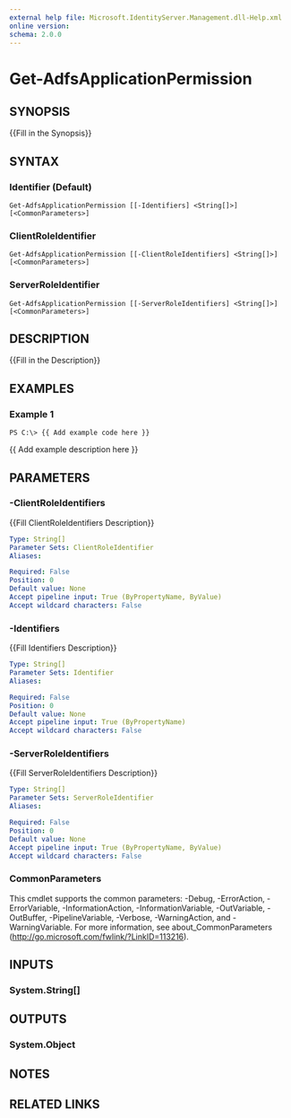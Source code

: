 ```yaml
---
external help file: Microsoft.IdentityServer.Management.dll-Help.xml
online version: 
schema: 2.0.0
---
```


# Get-AdfsApplicationPermission

## SYNOPSIS
{{Fill in the Synopsis}}

## SYNTAX

### Identifier (Default)
```
Get-AdfsApplicationPermission [[-Identifiers] <String[]>] [<CommonParameters>]
```

### ClientRoleIdentifier
```
Get-AdfsApplicationPermission [[-ClientRoleIdentifiers] <String[]>] [<CommonParameters>]
```

### ServerRoleIdentifier
```
Get-AdfsApplicationPermission [[-ServerRoleIdentifiers] <String[]>] [<CommonParameters>]
```

## DESCRIPTION
{{Fill in the Description}}

## EXAMPLES

### Example 1
```
PS C:\> {{ Add example code here }}
```

{{ Add example description here }}

## PARAMETERS

### -ClientRoleIdentifiers
{{Fill ClientRoleIdentifiers Description}}

```yaml
Type: String[]
Parameter Sets: ClientRoleIdentifier
Aliases: 

Required: False
Position: 0
Default value: None
Accept pipeline input: True (ByPropertyName, ByValue)
Accept wildcard characters: False
```

### -Identifiers
{{Fill Identifiers Description}}

```yaml
Type: String[]
Parameter Sets: Identifier
Aliases: 

Required: False
Position: 0
Default value: None
Accept pipeline input: True (ByPropertyName)
Accept wildcard characters: False
```

### -ServerRoleIdentifiers
{{Fill ServerRoleIdentifiers Description}}

```yaml
Type: String[]
Parameter Sets: ServerRoleIdentifier
Aliases: 

Required: False
Position: 0
Default value: None
Accept pipeline input: True (ByPropertyName, ByValue)
Accept wildcard characters: False
```

### CommonParameters
This cmdlet supports the common parameters: -Debug, -ErrorAction, -ErrorVariable, -InformationAction, -InformationVariable, -OutVariable, -OutBuffer, -PipelineVariable, -Verbose, -WarningAction, and -WarningVariable. For more information, see about_CommonParameters (http://go.microsoft.com/fwlink/?LinkID=113216).

## INPUTS

### System.String[]

## OUTPUTS

### System.Object

## NOTES

## RELATED LINKS

